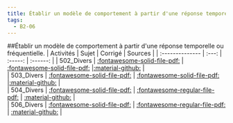 ```yaml
---
title: Établir un modèle de comportement à partir d'une réponse temporelle ou fréquentielle. 
tags:
  - B2-06
---
```

[comment]: <> (Généré automatiquement par make_all_activitess.py, creation_fichiers_activites)

##Établir un modèle de comportement à partir d'une réponse temporelle ou fréquentielle. 
| Activités | Sujet | Corrigé | Sources  | 
| :-------------- | :---: | :-----: | :------: | 
| 502_Divers | [:fontawesome-solid-file-pdf:](https://github.com/xpessoles/ALL_PDF/blob/main/PDF/502_Divers_Sujet.pdf) | [:fontawesome-solid-file-pdf:](https://github.com/xpessoles/ALL_PDF/blob/main/PDF/502_Divers_Corrige.pdf) |[:material-github:](https://github.com/xpessoles/ExercicesCompetences/tree/main/B2_ProposerModele/B2_06_ModeleComportement/502_Divers) |  
| 503_Divers | [:fontawesome-solid-file-pdf:](https://github.com/xpessoles/ALL_PDF/blob/main/PDF/503_Divers_Sujet.pdf) | [:fontawesome-solid-file-pdf:](https://github.com/xpessoles/ALL_PDF/blob/main/PDF/503_Divers_Corrige.pdf) |[:material-github:](https://github.com/xpessoles/ExercicesCompetences/tree/main/B2_ProposerModele/B2_06_ModeleComportement/503_Divers) |  
| 504_Divers | [:fontawesome-solid-file-pdf:](https://github.com/xpessoles/ALL_PDF/blob/main/PDF/504_Divers_Sujet.pdf) | [:fontawesome-regular-file-pdf:](https://github.com/xpessoles/ALL_PDF/blob/main/PDF/504_Divers_Corrige.pdf) | [:material-github:](https://github.com/xpessoles/ExercicesCompetences/tree/main/B2_ProposerModele/B2_06_ModeleComportement/504_Divers) |  
| 506_Divers | [:fontawesome-solid-file-pdf:](https://github.com/xpessoles/ALL_PDF/blob/main/PDF/506_Divers_Sujet.pdf) | [:fontawesome-regular-file-pdf:](https://github.com/xpessoles/ALL_PDF/blob/main/PDF/506_Divers_Corrige.pdf) | [:material-github:](https://github.com/xpessoles/ExercicesCompetences/tree/main/B2_ProposerModele/B2_06_ModeleComportement/506_Divers) |  

